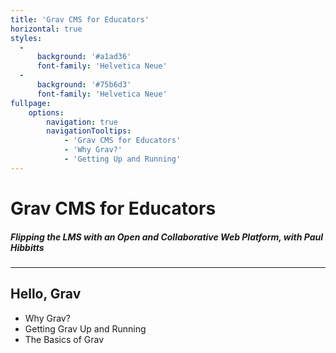 ```yaml
---
title: 'Grav CMS for Educators'
horizontal: true
styles:
  -
      background: '#a1ad36'
      font-family: 'Helvetica Neue'
  -
      background: '#75b6d3'
      font-family: 'Helvetica Neue'
fullpage:
    options:
        navigation: true
        navigationTooltips:
            - 'Grav CMS for Educators'
            - 'Why Grav?'
            - 'Getting Up and Running'
---
```


# Grav CMS for Educators
##### Flipping the LMS with an Open and Collaborative Web Platform, with Paul Hibbitts

***

## Hello, Grav
* Why Grav?
* Getting Grav Up and Running
* The Basics of Grav

